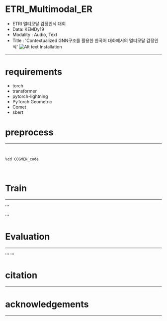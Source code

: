 ETRI_Multimodal_ER
======================
* ETRI 멀티모달 감정인식 대회
* Data: KEMDy19
* Modality : Audio, Text 
* Title : 'Contextualized GNN구조를 활용한 한국어 대화에서의 멀티모달 감정인식'
![Alt text](/path/to/img.jpg)
Installation
--------------
# requirements
* torch
* transformer
* pytorch-lightning
* PyTorch Geometric
* Comet 
* sbert



# preprocess
------------
<pre>
<code>

%cd COGMEN_code

</code>
</pre>
# Train
------------
'''

'''
# Evaluation
------------
'''
'''
# citation
-------------
# acknowledgements
---------------

